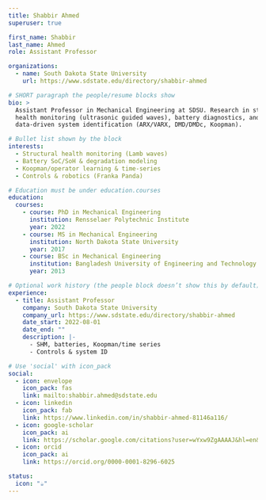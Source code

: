```yaml
---
title: Shabbir Ahmed
superuser: true

first_name: Shabbir
last_name: Ahmed
role: Assistant Professor

organizations:
  - name: South Dakota State University
    url: https://www.sdstate.edu/directory/shabbir-ahmed

# SHORT paragraph the people/resume blocks show
bio: >
  Assistant Professor in Mechanical Engineering at SDSU. Research in structural
  health monitoring (ultrasonic guided waves), battery diagnostics, and
  data-driven system identification (ARX/VARX, DMD/DMDc, Koopman).

# Bullet list shown by the block
interests:
  - Structural health monitoring (Lamb waves)
  - Battery SoC/SoH & degradation modeling
  - Koopman/operator learning & time-series
  - Controls & robotics (Franka Panda)

# Education must be under education.courses
education:
  courses:
    - course: PhD in Mechanical Engineering
      institution: Rensselaer Polytechnic Institute
      year: 2022
    - course: MS in Mechanical Engineering
      institution: North Dakota State University
      year: 2017
    - course: BSc in Mechanical Engineering
      institution: Bangladesh University of Engineering and Technology
      year: 2013

# Optional work history (the people block doesn’t show this by default)
experience:
  - title: Assistant Professor
    company: South Dakota State University
    company_url: https://www.sdstate.edu/directory/shabbir-ahmed
    date_start: 2022-08-01
    date_end: ""
    description: |-
      - SHM, batteries, Koopman/time series
      - Controls & system ID

# Use 'social' with icon_pack
social:
  - icon: envelope
    icon_pack: fas
    link: mailto:shabbir.ahmed@sdstate.edu
  - icon: linkedin
    icon_pack: fab
    link: https://www.linkedin.com/in/shabbir-ahmed-81146a116/
  - icon: google-scholar
    icon_pack: ai
    link: https://scholar.google.com/citations?user=wYxw9ZgAAAAJ&hl=en&inst=5831747260623323207
  - icon: orcid
    icon_pack: ai
    link: https://orcid.org/0000-0001-8296-6025

status:
  icon: "☕️"
---
```

